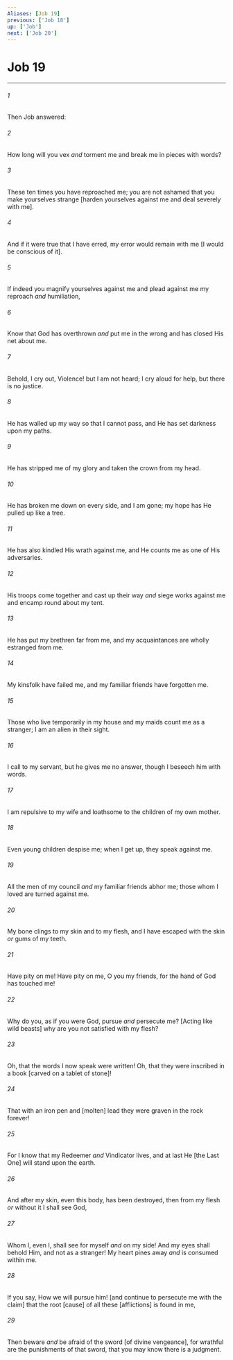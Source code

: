 ```yaml
---
Aliases: [Job 19]
previous: ['Job 18']
up: ['Job']
next: ['Job 20']
---
```

# Job 19

***














###### 1 






Then Job answered: 













###### 2 






How long will you vex _and_ torment me and break me in pieces with words? 













###### 3 






These ten times you have reproached me; you are not ashamed that you make yourselves strange [harden yourselves against me and deal severely with me]. 













###### 4 






And if it were true that I have erred, my error would remain with me [I would be conscious of it]. 













###### 5 






If indeed you magnify yourselves against me and plead against me my reproach _and_ humiliation, 













###### 6 






Know that God has overthrown _and_ put me in the wrong and has closed His net about me. 













###### 7 






Behold, I cry out, Violence! but I am not heard; I cry aloud for help, but there is no justice. 













###### 8 






He has walled up my way so that I cannot pass, and He has set darkness upon my paths. 













###### 9 






He has stripped me of my glory and taken the crown from my head. 













###### 10 






He has broken me down on every side, and I am gone; my hope has He pulled up like a tree. 













###### 11 






He has also kindled His wrath against me, and He counts me as one of His adversaries. 













###### 12 






His troops come together and cast up their way _and_ siege works against me and encamp round about my tent. 













###### 13 






He has put my brethren far from me, and my acquaintances are wholly estranged from me. 













###### 14 






My kinsfolk have failed me, and my familiar friends have forgotten me. 













###### 15 






Those who live temporarily in my house and my maids count me as a stranger; I am an alien in their sight. 













###### 16 






I call to my servant, but he gives me no answer, though I beseech him with words. 













###### 17 






I am repulsive to my wife and loathsome to the children of my own mother. 













###### 18 






Even young children despise me; when I get up, they speak against me. 













###### 19 






All the men of my council _and_ my familiar friends abhor me; those whom I loved are turned against me. 













###### 20 






My bone clings to my skin and to my flesh, and I have escaped with the skin _or_ gums of my teeth. 













###### 21 






Have pity on me! Have pity on me, O you my friends, for the hand of God has touched me! 













###### 22 






Why do you, as if you were God, pursue _and_ persecute me? [Acting like wild beasts] why are you not satisfied with my flesh? 













###### 23 






Oh, that the words I now speak were written! Oh, that they were inscribed in a book [carved on a tablet of stone]! 













###### 24 






That with an iron pen and [molten] lead they were graven in the rock forever! 













###### 25 






For I know that my Redeemer _and_ Vindicator lives, and at last He [the Last One] will stand upon the earth. 













###### 26 






And after my skin, even this body, has been destroyed, then from my flesh _or_ without it I shall see God, 













###### 27 






Whom I, even I, shall see for myself _and_ on my side! And my eyes shall behold Him, and not as a stranger! My heart pines away _and_ is consumed within me. 













###### 28 






If you say, How we will pursue him! [and continue to persecute me with the claim] that the root [cause] of all these [afflictions] is found in me, 













###### 29 






Then beware _and_ be afraid of the sword [of divine vengeance], for wrathful are the punishments of that sword, that you may know there is a judgment.
